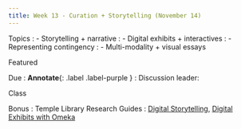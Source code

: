 ```yaml
---
title: Week 13 - Curation + Storytelling (November 14)
---
```



Topics
: - Storytelling + narrative
: - Digital exhibits + interactives
: - Representing contingency
: - Multi-modality + visual essays

Featured

Due
: **Annotate**{: .label .label-purple }
  : Discussion leader:


Class


Bonus
: Temple Library Research Guides
    : [Digital Storytelling](https://guides.temple.edu/c.php?g=504588), [Digital Exhibits with Omeka](https://guides.temple.edu/omeka-temple-libraries)